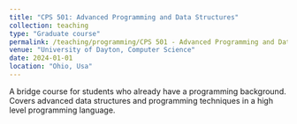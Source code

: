 ```yaml
---
title: "CPS 501: Advanced Programming and Data Structures"
collection: teaching
type: "Graduate course"
permalink: /teaching/programming/CPS 501 - Advanced Programming and Data Structures
venue: "University of Dayton, Computer Science"
date: 2024-01-01
location: "Ohio, Usa"
---
```


A bridge course for students who already have a programming background. Covers advanced data structures and programming techniques in a high level programming language.